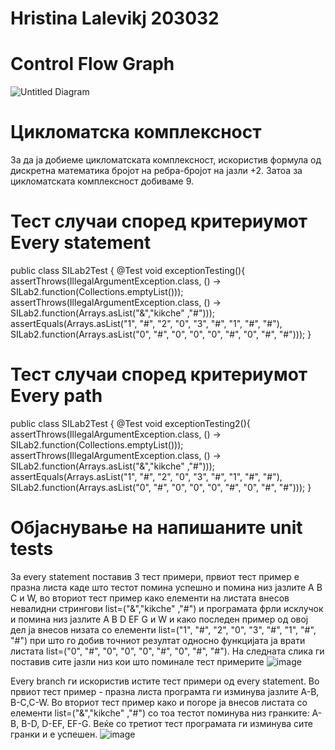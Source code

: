 # Hristina Lalevikj 203032


# Control Flow Graph
![Untitled Diagram](https://user-images.githubusercontent.com/102829851/171849190-02d3e90c-1637-48a6-aa6d-752fd1bf1530.png)



# Цикломатска комплексност
За да ја добиеме цикломатската комплексност, искористив формула од дискретна математика бројот на ребра-бројот на јазли +2. Затоа за цикломатската комплексност добиваме 9.

# Тест случаи според критериумот Every statement

public class SILab2Test {
    @Test
    void exceptionTesting(){
        assertThrows(IllegalArgumentException.class, () -> SILab2.function(Collections.emptyList()));
        assertThrows(IllegalArgumentException.class, () -> SILab2.function(Arrays.asList("&","kikche" ,"#")));
        assertEquals(Arrays.asList("1", "#", "2", "0", "3", "#", "1", "#", "#"), SILab2.function(Arrays.asList("0", "#", "0", "0", "0", "#", "0", "#", "#")));
    }

# Тест случаи според критериумот Every path
public class SILab2Test {
 @Test
    void exceptionTesting2(){
        assertThrows(IllegalArgumentException.class, () -> SILab2.function(Collections.emptyList()));
        assertThrows(IllegalArgumentException.class, () -> SILab2.function(Arrays.asList("&","kikche" ,"#")));
        assertEquals(Arrays.asList("1", "#", "2", "0", "3", "#", "1", "#", "#"), SILab2.function(Arrays.asList("0", "#", "0", "0", "0", "#", "0", "#", "#")));
    }
# Објаснување на напишаните unit tests
За every statement поставив 3 тест примери, првиот тест пример е празна листа каде што тестот помина успешно и помина низ јазлите А B C и  W,  во вториот тест пример
како елементи на листата внесов невалидни стрингови list=("&","kikche" ,"#") и програмата фрли исклучок и помина низ јазлите  А B D EF G и W и како последен пример од овој дел ја внесов низата со елементи list=("1", "#", "2", "0", "3", "#", "1", "#", "#") при што го добив точниот резултат односно функцијата ја  врати листата list=("0", "#", "0", "0", "0", "#", "0", "#", "#"). На следната слика ги поставив сите јазли низ кои што поминале тест примерите ![image](https://user-images.githubusercontent.com/102829851/171852159-9fb7bf41-6f58-4931-af0c-40a03837ac75.png)

Every branch ги искористив истите тест примери од every statement. Во првиот тест пример - празна листа програмта ги изминува јазлите А-B, B-C,C-W. Во вториот тест пример како и погоре ја внесов листата со елементи list=("&","kikche" ,"#") со тоа тестот поминува низ гранките: A-B, B-D, D-EF, EF-G. Веќе со третиот тест програмата ги изминува сите гранки и е успешен.
![image](https://user-images.githubusercontent.com/102829851/171854005-01b229df-2273-4458-8330-a1b4834d587c.png)

